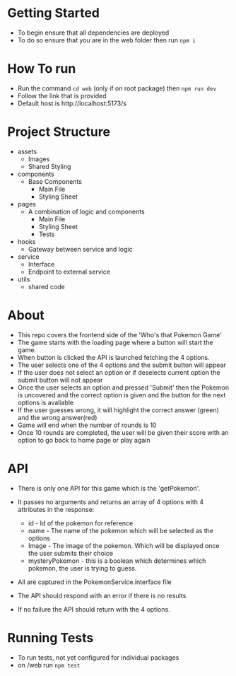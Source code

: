 # Getting Started
- To begin ensure that all dependencies are deployed
- To do so ensure that you are in the web folder then run `npm i`

# How To run
- Run the command `cd web` (only if on root package) then `npm run dev`
- Follow the link that is provided
- Default host is http://localhost:5173/s

# Project Structure
- assets
  - Images
  - Shared Styling
- components
  - Base Components
    - Main File
    - Styling Sheet
- pages
  - A combination of logic and components
    - Main File
    - Styling Sheet
    - Tests
- hooks
  - Gateway between service and logic
- service
  - Interface
  - Endpoint to external service
- utils
  - shared code

# About
- This repo covers the frontend side of the 'Who's that Pokemon Game'
- The game starts with the loading page where a button will start the game.
- When button is clicked the API is launched fetching the 4 options.
- The user selects one of the 4 options and the submit button will appear
- If the user does not select an option or if deselects current option the submit button will not appear
- Once the user selects an option and pressed 'Submit' then the Pokemon is uncovered and the correct option is given and the button for the next options is avaliable
- If the user guesses wrong, it will highlight the correct answer (green) and the wrong answer(red)
- Game will end when the number of rounds is 10
- Once 10 rounds are completed, the user will be given their score with an option to go back to home page or play again

# API
- There is only one API for this game which is the 'getPokemon'. 
- It passes no arguments and returns an array of 4 options with 4 attributes in the response:
  - id - Id of the pokemon for reference
  - name - The name of the pokemon which will be selected as the options
  - Image - The image of the pokemon. Which will be displayed once the user submits their choice
  - mysteryPokemon - this is a boolean which determines which pokemon, the user is trying to guess.
  
- All are captured in the PokemonService.interface file
- The API should respond with an error if there is no results
- If no failure the API should return with the 4 options.

# Running Tests
- To run tests, not yet configured for individual packages
- on /web run `npm test`